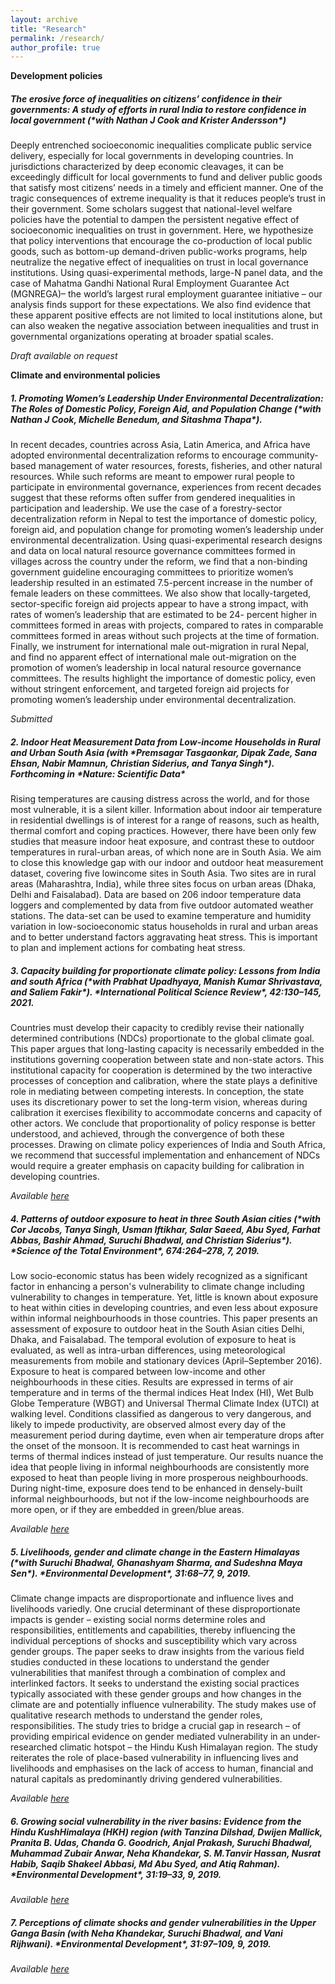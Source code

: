 ```yaml
---
layout: archive
title: "Research"
permalink: /research/
author_profile: true
---
```


**Development policies**

<h5> The erosive force of inequalities on citizens’ confidence in their governments: A study of efforts in rural India to restore confidence in local government (*with Nathan J Cook and Krister Andersson*) </h5>

Deeply entrenched socioeconomic inequalities complicate public service delivery, especially for
local governments in developing countries. In jurisdictions characterized by deep economic
cleavages, it can be exceedingly difficult for local governments to fund and deliver public goods
that satisfy most citizens’ needs in a timely and efficient manner. One of the tragic
consequences of extreme inequality is that it reduces people’s trust in their government. Some
scholars suggest that national-level welfare policies have the potential to dampen the persistent
negative effect of socioeconomic inequalities on trust in government. Here, we hypothesize that
policy interventions that encourage the co-production of local public goods, such as bottom-up
demand-driven public-works programs, help neutralize the negative effect of inequalities on
trust in local governance institutions. Using quasi-experimental methods, large-N panel data,
and the case of Mahatma Gandhi National Rural Employment Guarantee Act (MGNREGA)– the
world’s largest rural employment guarantee initiative – our analysis finds support for these
expectations. We also find evidence that these apparent positive effects are not limited to local
institutions alone, but can also weaken the negative association between inequalities and trust
in governmental organizations operating at broader spatial scales.

*Draft available on request*

**Climate and environmental policies**

<h5> 1. Promoting Women’s Leadership Under Environmental Decentralization: The Roles of Domestic Policy, Foreign Aid, and Population Change (*with Nathan J Cook, Michelle Benedum, and Sitashma Thapa*). </h5>

In recent decades, countries across Asia, Latin America, and Africa have adopted environmental decentralization reforms to encourage community-based management of water resources, forests, fisheries, and other natural resources. While such reforms are meant to empower rural people to participate in environmental governance, experiences from recent decades suggest that these reforms often suffer from gendered inequalities in participation and leadership. We use the case of a forestry-sector decentralization reform in Nepal to test the importance of domestic policy, foreign aid, and population change for promoting women’s leadership under environmental decentralization. Using quasi-experimental research designs and data on local natural resource
governance committees formed in villages across the country under the reform, we find that a non-binding government guideline encouraging committees to prioritize women’s leadership resulted in an estimated 7.5-percent increase in the number of female leaders on these committees. We also show that locally-targeted, sector-specific foreign aid projects appear to have a strong impact, with rates of women’s leadership that are estimated to be 24- percent higher in committees formed in areas with projects, compared to rates in comparable committees formed in areas without such projects at the time of formation. Finally, we instrument for international male out-migration in rural Nepal, and find no apparent effect of international male out-migration on the promotion of women’s leadership in local natural resource governance committees. The results highlight the importance of domestic policy, even without stringent enforcement, and targeted foreign aid projects for promoting women’s leadership under environmental decentralization.

*Submitted*

<h5> 2. Indoor Heat Measurement Data from Low-income Households in Rural and Urban South Asia (with *Premsagar Tasgaonkar, Dipak Zade, Sana Ehsan, Nabir Mamnun, Christian Siderius, and Tanya Singh*). Forthcoming in *Nature: Scientific Data* </h5>

Rising temperatures are causing distress across the world, and for those most vulnerable, it is a silent killer. Information about indoor air temperature in residential dwellings is of interest for a range of reasons, such as health, thermal comfort and coping practices. However, there have been only few studies that measure indoor heat exposure, and contrast these to outdoor temperatures in rural-urban areas, of which none are in South Asia. We aim to close this knowledge gap with our indoor and outdoor heat measurement dataset, covering five lowincome sites in South Asia. Two sites are in rural areas (Maharashtra, India), while three sites focus on urban areas (Dhaka, Delhi and Faisalabad). Data are based on 206 indoor temperature data loggers and complemented by data from five outdoor automated weather stations. The data-set can be used to examine temperature and humidity variation in low-socioeconomic status households in rural and urban areas and to better understand factors aggravating heat stress. This is important to plan and implement actions for combating heat stress.

<h5> 3. Capacity building for proportionate climate policy: Lessons from India and south Africa (*with Prabhat Upadhyaya, Manish Kumar Shrivastava, and Saliem Fakir*). *International Political Science Review*, 42:130–145, 2021. </h5>

Countries must develop their capacity to credibly revise their nationally determined contributions (NDCs) proportionate to the global climate goal. This paper argues that long-lasting capacity is necessarily embedded in the institutions governing cooperation between state and non-state actors. This institutional capacity for cooperation is determined by the two interactive processes of conception and calibration, where the state plays a definitive role in mediating between competing interests. In conception, the state uses its discretionary power to set the long-term vision, whereas during calibration it exercises flexibility to accommodate concerns and capacity of other actors. We conclude that proportionality of policy response is better understood, and achieved, through the convergence of both these processes. Drawing on climate policy experiences of India and South Africa, we recommend that successful implementation and enhancement of NDCs would require a greater emphasis on capacity building for calibration in developing countries.

*Available [here](https://doi.org/10.1177/0192512120963883)*

<h5> 4. Patterns of outdoor exposure to heat in three South Asian cities (*with Cor Jacobs, Tanya Singh, Usman Iftikhar, Salar Saeed, Abu Syed, Farhat Abbas, Bashir Ahmad, Suruchi Bhadwal, and Christian Siderius*). *Science of the Total Environment*, 674:264–278, 7, 2019. </h5>

Low socio-economic status has been widely recognized as a significant factor in enhancing a person's vulnerability to climate change including vulnerability to changes in temperature. Yet, little is known about exposure to heat within cities in developing countries, and even less about exposure within informal neighbourhoods in those countries. This paper presents an assessment of exposure to outdoor heat in the South Asian cities Delhi, Dhaka, and Faisalabad. The temporal evolution of exposure to heat is evaluated, as well as intra-urban differences, using meteorological measurements from mobile and stationary devices (April–September 2016). Exposure to heat is compared between low-income and other neighbourhoods in these cities. Results are expressed in terms of air temperature and in terms of the thermal indices Heat Index (HI), Wet Bulb Globe Temperature (WBGT) and Universal Thermal Climate Index (UTCI) at walking level. Conditions classified as dangerous to very dangerous, and likely to impede productivity, are observed almost every day of the measurement period during daytime, even when air temperature drops after the onset of the monsoon. It is recommended to cast heat warnings in terms of thermal indices instead of just temperature. Our results nuance the idea that people living in informal neighbourhoods are consistently more exposed to heat than people living in more prosperous neighbourhoods. During night-time, exposure does tend to be enhanced in densely-built informal neighbourhoods, but not if the low-income neighbourhoods are more open, or if they are embedded in green/blue areas.

*Available [here](https://doi.org/10.1016/j.scitotenv.2019.04.087)*

<h5> 5. Livelihoods, gender and climate change in the Eastern Himalayas (*with Suruchi Bhadwal, Ghanashyam Sharma, and Sudeshna Maya Sen*). *Environmental Development*, 31:68–77, 9, 2019. </h5>

Climate change impacts are disproportionate and influence lives and livelihoods variedly. One crucial determinant of these disproportionate impacts is gender – existing social norms determine roles and responsibilities, entitlements and capabilities, thereby influencing the individual perceptions of shocks and susceptibility which vary across gender groups. The paper seeks to draw insights from the various field studies conducted in these locations to understand the gender vulnerabilities that manifest through a combination of complex and interlinked factors. It seeks to understand the existing social practices typically associated with these gender groups and how changes in the climate are and potentially influence vulnerability. The study makes use of qualitative research methods to understand the gender roles, responsibilities. The study tries to bridge a crucial gap in research – of providing empirical evidence on gender mediated vulnerability in an under-researched climatic hotspot – the Hindu Kush Himalayan region. The study reiterates the role of place-based vulnerability in influencing lives and livelihoods and emphasises on the lack of access to human, financial and natural capitals as predominantly driving gendered vulnerabilities.

*Available [here](https://doi.org/10.1016/j.envdev.2019.04.008)*

<h5> 6. Growing social vulnerability in the river basins: Evidence from the Hindu KushHimalaya (HKH) region (with Tanzina Dilshad, Dwijen Mallick, Pranita B. Udas, Chanda G. Goodrich, Anjal Prakash, Suruchi Bhadwal, Muhammad Zubair Anwar, Neha Khandekar, S. M.Tanvir Hassan, Nusrat Habib, Saqib Shakeel Abbasi,
Md Abu Syed, and Atiq Rahman). *Environmental Development*, 31:19–33, 9, 2019. </h5>
  
*Available [here](https://doi.org/10.1016/j.envdev.2018.12.004)*

<h5> 7. Perceptions of climate shocks and gender vulnerabilities in the Upper Ganga Basin (with Neha Khandekar, Suruchi Bhadwal, and Vani Rijhwani). *Environmental Development*, 31:97–109, 9, 2019. </h5>

*Available [here](https://doi.org/10.1016/j.envdev.2019.02.001)*
